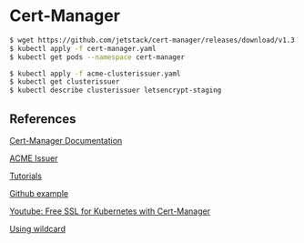 # Cert-Manager

```sh
$ wget https://github.com/jetstack/cert-manager/releases/download/v1.3.1/cert-manager.yaml
$ kubectl apply -f cert-manager.yaml
$ kubectl get pods --namespace cert-manager

$ kubectl apply -f acme-clusterissuer.yaml
$ kubectl get clusterissuer
$ kubectl describe clusterissuer letsencrypt-staging
```

## References

[Cert-Manager Documentation](https://cert-manager.io/docs/installation/kubernetes/)

[ACME Issuer](https://cert-manager.io/docs/configuration/acme/)

[Tutorials](https://cert-manager.io/docs/tutorials/)

[Github example](https://github.com/alexellis/k8s-tls-registry)

[Youtube: Free SSL for Kubernetes with Cert-Manager](https://www.youtube.com/watch?v=hoLUigg4V18)

[Using wildcard](https://github.com/jetstack/cert-manager/issues/2936)
